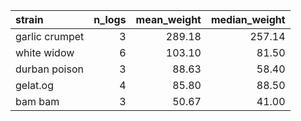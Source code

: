 |strain         | n_logs| mean_weight| median_weight|
|:--------------|------:|-----------:|-------------:|
|garlic crumpet |      3|      289.18|        257.14|
|white widow    |      6|      103.10|         81.50|
|durban poison  |      3|       88.63|         58.40|
|gelat.og       |      4|       85.80|         88.50|
|bam bam        |      3|       50.67|         41.00|